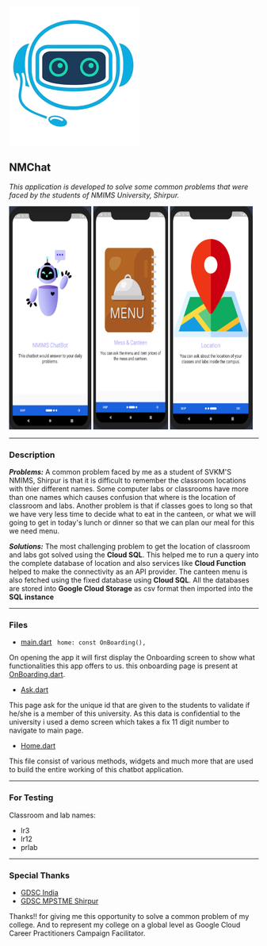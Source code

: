 ![NMChat](./assets/images/robo.png)

## NMChat

*This application is developed to solve some common problems that were faced by the students of NMIMS University, Shirpur.*

<p>
<img src="./assets/glimpse/onboard1.png" width="33%" height="450">
<img src="./assets/glimpse/onboard2.png" width="30%" height="450">
<img src="./assets/glimpse/onboard3.png" width="33%" height="450">
</p>

---

### Description
***Problems:*** A common problem faced by me as a student of SVKM'S NMIMS, Shirpur is that it is difficult to remember the classroom locations with thier different names. Some computer labs or classrooms have more than one names which causes confusion that where is the location of classroom and labs.
Another problem is that if classes goes to long so that we have very less time to decide what to eat in the canteen, or what we will going to get in today's lunch or dinner so that we can plan our meal for this we need menu.

***Solutions:*** The most challenging problem to get the location of classroom and labs got solved using the **Cloud SQL**. This helped me to run a query into the complete database of location and also services like **Cloud Function** helped to make the connectivity as an API provider.
The canteen menu is also fetched using the fixed database using **Cloud SQL**.
All the databases are stored into **Google Cloud Storage** as csv format then imported into the **SQL instance**

---

### Files
- [main.dart](./lib/main.dart)
``` home: const OnBoarding(),```

On opening the app it will first display the Onboarding screen to show what functionalities this app offers to us.
this onboarding page is present at [OnBoarding.dart](./lib/OnBoarding/OnBoarding.dart).

- [Ask.dart](./lib/Ask/Ask.dart)

This page ask for the unique id that are given to the students to validate if he/she is a member of this university.
As this data is confidential to the university i used a demo screen which takes a fix 11 digit number to navigate to main page.

- [Home.dart](./lib/HomePage/HomePage.dart)

This file consist of various methods, widgets and much more that are used to build the entire working of this chatbot application.

---

### For Testing
Classroom and lab names:
- lr3
- lr12
- prlab

---

### Special Thanks
- [GDSC India](https://gdsc.community.dev/)
- [GDSC MPSTME Shirpur](https://gdsc.community.dev/mukesh-patel-school-of-technology-management-and-engineering-shirpur/)

Thanks!! for giving me this opportunity to solve a common problem of my college. And to represent my college on a global level as Google Cloud Career Practitioners Campaign Facilitator.